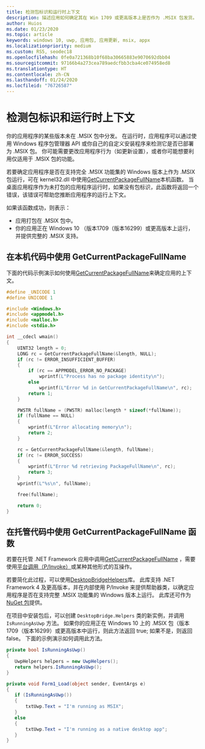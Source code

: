 ```yaml
---
title: 检测包标识和运行时上下文
description: 描述应用如何确定其在 Win 1709 或更高版本上是否作为 .MSIX 包发货。
author: Huios
ms.date: 01/23/2020
ms.topic: article
keywords: windows 10, uwp, 应用包, 应用更新, msix, appx
ms.localizationpriority: medium
ms.custom: RS5, seodec18
ms.openlocfilehash: 0fe0a721368b10f68ba30665883e9070692dbb04
ms.sourcegitcommit: 97166b4a273cea789aedcfbb3cba4ce074958ed8
ms.translationtype: HT
ms.contentlocale: zh-CN
ms.lasthandoff: 01/24/2020
ms.locfileid: "76726587"
---
```

# <a name="detect-package-identity-and-runtime-context"></a>检测包标识和运行时上下文

你的应用程序的某些版本未在 .MSIX 包中分发。 在运行时，应用程序可以通过使用 Windows 程序包管理器 API 或你自己的自定义安装程序来检测它是否已部署为 .MSIX 包。 你可能需要更改应用程序行为（如更新设置），或者你可能想要利用仅适用于 .MSIX 包的功能。

若要确定应用程序是否在支持完全 .MSIX 功能集的 Windows 版本上作为 .MSIX 包运行，可在 kernel32.dll 中使用[GetCurrentPackageFullName](https://msdn.microsoft.com/library/windows/desktop/hh446599(v=vs.85).aspx)本机函数。 当桌面应用程序作为未打包的应用程序运行时，如果没有包标识，此函数将返回一个错误，该错误可帮助您推断应用程序的运行上下文。

如果该函数成功，则表示：

* 应用打包在 .MSIX 包中。
* 你的应用正在 Windows 10 （版本1709（版本16299）或更高版本上运行，并提供完整的 .MSIX 支持。

## <a name="use-getcurrentpackagefullname-in-native-code"></a>在本机代码中使用 GetCurrentPackageFullName

下面的代码示例演示如何使用[GetCurrentPackageFullName](https://msdn.microsoft.com/library/windows/desktop/hh446599(v=vs.85).aspx)来确定应用的上下文。

```cpp
#define _UNICODE 1
#define UNICODE 1

#include <Windows.h>
#include <appmodel.h>
#include <malloc.h>
#include <stdio.h>

int __cdecl wmain()
{
    UINT32 length = 0;
    LONG rc = GetCurrentPackageFullName(&length, NULL);
    if (rc != ERROR_INSUFFICIENT_BUFFER)
    {
        if (rc == APPMODEL_ERROR_NO_PACKAGE)
            wprintf(L"Process has no package identity\n");
        else
            wprintf(L"Error %d in GetCurrentPackageFullName\n", rc);
        return 1;
    }

    PWSTR fullName = (PWSTR) malloc(length * sizeof(*fullName));
    if (fullName == NULL)
    {
        wprintf(L"Error allocating memory\n");
        return 2;
    }

    rc = GetCurrentPackageFullName(&length, fullName);
    if (rc != ERROR_SUCCESS)
    {
        wprintf(L"Error %d retrieving PackageFullName\n", rc);
        return 3;
    }
    wprintf(L"%s\n", fullName);

    free(fullName);

    return 0;
}
```

## <a name="use-getcurrentpackagefullname-function-in-managed-code"></a>在托管代码中使用 GetCurrentPackageFullName 函数

若要在托管 .NET Framework 应用中调用[GetCurrentPackageFullName](https://msdn.microsoft.com/library/windows/desktop/hh446599(v=vs.85).aspx) ，需要使用[平台调用（P/Invoke）](https://docs.microsoft.com/dotnet/standard/native-interop/pinvoke)或某种其他形式的互操作。

若要简化此过程，可以使用[DesktopBridgeHelpers](https://github.com/qmatteoq/DesktopBridgeHelpers/)库。 此库支持 .NET Framework 4 及更高版本，并在内部使用 P/Invoke 来提供帮助器类，以确定应用程序是否在支持完整 .MSIX 功能集的 Windows 版本上运行。 此库还可作为[NuGet 包](https://www.nuget.org/packages/DesktopBridge.Helpers/)提供。

在项目中安装包后，可以创建 `DesktopBridge.Helpers` 类的新实例，并调用 `IsRunningAsUwp` 方法。 如果你的应用正在 Windows 10 上的 .MSIX 包（版本1709（版本16299）或更高版本中运行，则此方法返回 true; 如果不是，则返回 false。 下面的示例演示如何调用此方法。

```csharp
private bool IsRunningAsUwp()
{
   UwpHelpers helpers = new UwpHelpers();
   return helpers.IsRunningAsUwp();
}

private void Form1_Load(object sender, EventArgs e)
{
   if (IsRunningAsUwp())
   {
       txtUwp.Text = "I'm running as MSIX";
   }
   else
   {
       txtUwp.Text = "I'm running as a native desktop app";
   }
}
```
